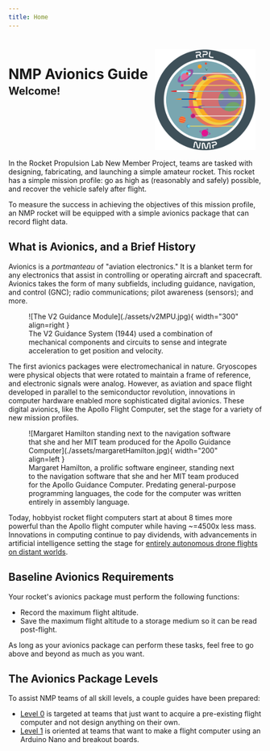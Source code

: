 ```yaml
---
title: Home
---
```

#

<div style="display: flex">
    <div>
        <h1 style="margin-top: 2rem; margin-bottom: 0.25rem">NMP Avionics Guide</h1>
        <h2 style="margin-top: 0rem">Welcome! </h2>
    </div>
    <div style="display: block; margin-left: auto; margin-right: auto; width: 200px;">
        <img src="./assets/NMP.png" />
    </div>
</div>

In the Rocket Propulsion Lab New Member Project, teams are tasked with designing, fabricating, and launching a simple amateur rocket. This rocket has a simple mission profile: go as high as (reasonably and safely) possible, and recover the vehicle safely after flight.

To measure the success in achieving the objectives of this mission profile, an NMP rocket will be equipped with a simple avionics package that can record flight data.

## What is Avionics, and a Brief History
Avionics is a _portmanteau_ of "aviation electronics." It is a blanket term for any electronics that assist in controlling or operating aircraft and spacecraft. Avionics takes the form of many subfields, including guidance, navigation, and control (GNC); radio communications; pilot awareness (sensors); and more.

<figure markdown>
  ![The V2 Guidance Module](./assets/v2MPU.jpg){ width="300" align=right }
  <figcaption>The V2 Guidance System (1944) used a combination of mechanical components and circuits to sense and integrate acceleration to get position and velocity.</figcaption>
</figure>

The first avionics packages were electromechanical in nature. Gryoscopes were physical objects that were rotated to maintain a frame of reference, and electronic signals were analog. However, as aviation and space flight developed in parallel to the semiconductor revolution, innovations in computer hardware enabled more sophisticated digital avionics. These digital avionics, like the Apollo Flight Computer, set the stage for a variety of new mission profiles. 

<figure markdown>
  ![Margaret Hamilton standing next to the navigation software that she and her MIT team produced for the Apollo Guidance Computer](./assets/margaretHamilton.jpg){ width="200" align=left }
  <figcaption>Margaret Hamilton, a prolific software engineer, standing next to the navigation software that she and her MIT team produced for the Apollo Guidance Computer. Predating general-purpose programming languages, the code for the computer was written entirely in assembly language.</figcaption>
</figure>

Today, hobbyist rocket flight computers start at about 8 times more powerful than the Apollo flight computer while having ~=4500x less mass. Innovations in computing continue to pay dividends, with advancements in artificial intelligence setting the stage for [entirely autonomous drone flights on distant worlds](https://www.nasa.gov/press-release/nasas-dragonfly-will-fly-around-titan-looking-for-origins-signs-of-life).

## Baseline Avionics Requirements
Your rocket's avionics package must perform the following functions:

- Record the maximum flight altitude.
- Save the maximum flight altitude to a storage medium so it can be read post-flight.

As long as your avionics package can perform these tasks, feel free to go above and beyond as much as you want.

## The Avionics Package Levels
To assist NMP teams of all skill levels, a couple guides have been prepared:

- [Level 0](../Level0/Level00.md) is targeted at teams that just want to acquire a pre-existing flight computer and not design anything on their own.
- [Level 1](../Level1/Level10.md) is oriented at teams that want to make a flight computer using an Arduino Nano and breakout boards.
